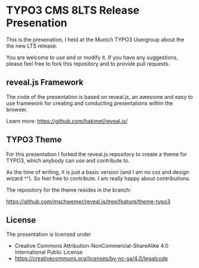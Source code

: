 # TYPO3 CMS 8LTS Release Presenation

This is the presenation, I held at the Munich TYPO3 Usergroup about the 
the new LTS release.

You are welcome to use and or modify it. If you have any suggestions, please 
feel free to fork this repository and to provide pull requests.

## reveal.js Framework

The code of the presentation is based on reveal.js, an awesome and easy to use framework for
creating and conducting presentations within the browser.

Learn more: https://github.com/hakimel/reveal.js/

## TYPO3 Theme

For this presentation I forked the reveal.js repository to create a theme for TYPO3,
which anybody can use and contribute to.

As the time of writing, it is just a basic version (and I am no css and design wizard ^^). 
So feel free to contribute. I am really happy about contributions.

The repository for the theme resides in the branch:

https://github.com/mschwemer/reveal.js/tree/feature/theme-typo3

 
## License

The presentation is licensed under 

* Creative Commons Attribution-NonCommercial-ShareAlike 4.0 International Public License
* https://creativecommons.org/licenses/by-nc-sa/4.0/legalcode


